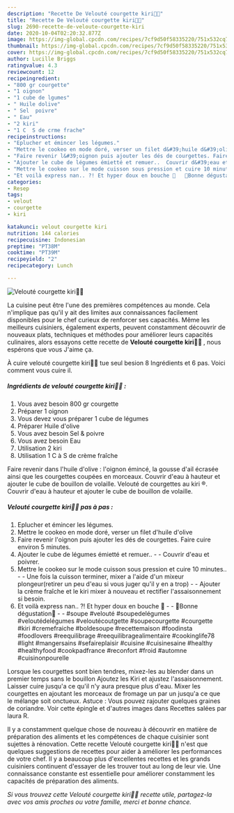 ```yaml
---
description: "Recette De Velouté courgette kiri🍁🍂"
title: "Recette De Velouté courgette kiri🍁🍂"
slug: 2690-recette-de-veloute-courgette-kiri
date: 2020-10-04T02:20:32.877Z
image: https://img-global.cpcdn.com/recipes/7cf9d50f58335220/751x532cq70/veloute-courgette-kiri🍁🍂-photo-principale-de-la-recette.jpg
thumbnail: https://img-global.cpcdn.com/recipes/7cf9d50f58335220/751x532cq70/veloute-courgette-kiri🍁🍂-photo-principale-de-la-recette.jpg
cover: https://img-global.cpcdn.com/recipes/7cf9d50f58335220/751x532cq70/veloute-courgette-kiri🍁🍂-photo-principale-de-la-recette.jpg
author: Lucille Briggs
ratingvalue: 4.3
reviewcount: 12
recipeingredient:
- "800 gr courgette"
- "1 oignon"
- "1 cube de lgumes"
- " Huile dolive"
- " Sel  poivre"
- " Eau"
- "2 kiri"
- "1 C  S de crme frache"
recipeinstructions:
- "Eplucher et émincer les légumes."
- "Mettre le cookeo en mode doré, verser un filet d&#39;huile d&#39;olive"
- "Faire revenir l&#39;oignon puis ajouter les dés de courgettes. Faire cuire environ 5 minutes."
- "Ajouter le cube de légumes émietté et remuer..  Couvrir d&#39;eau et poivrer."
- "Mettre le cookeo sur le mode cuisson sous pression et cuire 10 minutes..  Une fois la cuisson terminer, mixer a l&#39;aide d&#39;un mixeur plongeur(retirer un peu d&#39;eau si vous juger qu&#39;il y en a trop)  Ajouter la crème fraîche et le kiri mixer à nouveau et rectifier l&#39;assaisonnement si besoin."
- "Et voilà express nan.. ?! Et hyper doux en bouche 👄   🌸Bonne dégustation🌸  #soupe #velouté #soupedelégumes #veloutédelégumes #veloutécoutgette #soupecourgette #courgette #kiri #cremefraiche #boldesoupe #recettemaison #foodinsta #foodlovers #reequilibrage #reequilibragealimentaire #cookinglife78 #light #mangersains #sefaireplaisir #cuisine #cuisinesaine #healthy #healthyfood #cookpadfrance #reconfort #froid #automne #cuisinonpourelle"
categories:
- Resep
tags:
- velout
- courgette
- kiri

katakunci: velout courgette kiri 
nutrition: 144 calories
recipecuisine: Indonesian
preptime: "PT38M"
cooktime: "PT39M"
recipeyield: "2"
recipecategory: Lunch

---
```



![Velouté courgette kiri🍁🍂](https://img-global.cpcdn.com/recipes/7cf9d50f58335220/751x532cq70/veloute-courgette-kiri🍁🍂-photo-principale-de-la-recette.jpg)

La cuisine peut être l'une des premières compétences au monde. Cela n'implique pas qu'il y ait des limites aux connaissances facilement disponibles pour le chef curieux de renforcer ses capacités. Même les meilleurs cuisiniers, également experts, peuvent constamment découvrir de nouveaux plats, techniques et méthodes pour améliorer leurs capacités culinaires, alors essayons cette recette de <strong> Velouté courgette kiri🍁🍂 </strong>, nous espérons que vous J'aime ça.

<!--inarticleads1-->

À cuire velouté courgette kiri🍁🍂 tue seul besion 8 Ingrédients et 6 pas. Voici comment vous cuire il.

##### Ingrédients de velouté courgette kiri🍁🍂 :

1. Vous avez besoin 800 gr courgette
1. Préparer 1 oignon
1. Vous devez vous préparer 1 cube de légumes
1. Préparer  Huile d&#39;olive
1. Vous avez besoin  Sel &amp; poivre
1. Vous avez besoin  Eau
1. Utilisation 2 kiri
1. Utilisation 1 C à S de crème fraîche


Faire revenir dans l&#39;huile d&#39;olive : l&#39;oignon émincé, la gousse d&#39;ail écrasée ainsi que les courgettes coupées en morceaux. Couvrir d&#39;eau à hauteur et ajouter le cube de bouillon de volaille. Velouté de courgettes au kiri ®. Couvrir d&#39;eau à hauteur et ajouter le cube de bouillon de volaille. 

<!--inarticleads2-->

##### Velouté courgette kiri🍁🍂 pas à pas :

1. Eplucher et émincer les légumes.
1. Mettre le cookeo en mode doré, verser un filet d&#39;huile d&#39;olive
1. Faire revenir l&#39;oignon puis ajouter les dés de courgettes. Faire cuire environ 5 minutes.
1. Ajouter le cube de légumes émietté et remuer.. -  - Couvrir d&#39;eau et poivrer.
1. Mettre le cookeo sur le mode cuisson sous pression et cuire 10 minutes.. -  - Une fois la cuisson terminer, mixer a l&#39;aide d&#39;un mixeur plongeur(retirer un peu d&#39;eau si vous juger qu&#39;il y en a trop) -  - Ajouter la crème fraîche et le kiri mixer à nouveau et rectifier l&#39;assaisonnement si besoin.
1. Et voilà express nan.. ?! Et hyper doux en bouche 👄  -  - 🌸Bonne dégustation🌸 -  - #soupe #velouté #soupedelégumes #veloutédelégumes #veloutécoutgette #soupecourgette #courgette #kiri #cremefraiche #boldesoupe #recettemaison #foodinsta #foodlovers #reequilibrage #reequilibragealimentaire #cookinglife78 #light #mangersains #sefaireplaisir #cuisine #cuisinesaine #healthy #healthyfood #cookpadfrance #reconfort #froid #automne #cuisinonpourelle


Lorsque les courgettes sont bien tendres, mixez-les au blender dans un premier temps sans le bouillon Ajoutez les Kiri et ajustez l&#39;assaisonnement. Laisser cuire jusqu&#39;a ce qu&#39;il n&#39;y aura presque plus d&#39;eau. Mixer les courgettes en ajoutant les morceaux de fromage un par un jusqu&#39;a ce que le mélange soit onctueux. Astuce : Vous pouvez rajouter quelques graines de coriandre. Voir cette épingle et d&#39;autres images dans Recettes salées par laura R. 

<!--inarticleads1-->

<p>
Il y a constamment quelque chose de nouveau à découvrir en matière de préparation des aliments et les compétences de chaque cuisinier sont sujettes à rénovation. Cette recette Velouté courgette kiri🍁🍂 n'est que quelques suggestions de recettes pour aider à améliorer les performances de votre chef. Il y a beaucoup plus d'excellentes recettes et les grands cuisiniers continuent d'essayer de les trouver tout au long de leur vie. Une connaissance constante est essentielle pour améliorer constamment les capacités de préparation des aliments.
</p>

<p>
<i>Si vous trouvez cette Velouté courgette kiri🍁🍂 recette utile, partagez-la avec vos amis proches ou votre famille, merci et bonne chance.</i>
</p>
